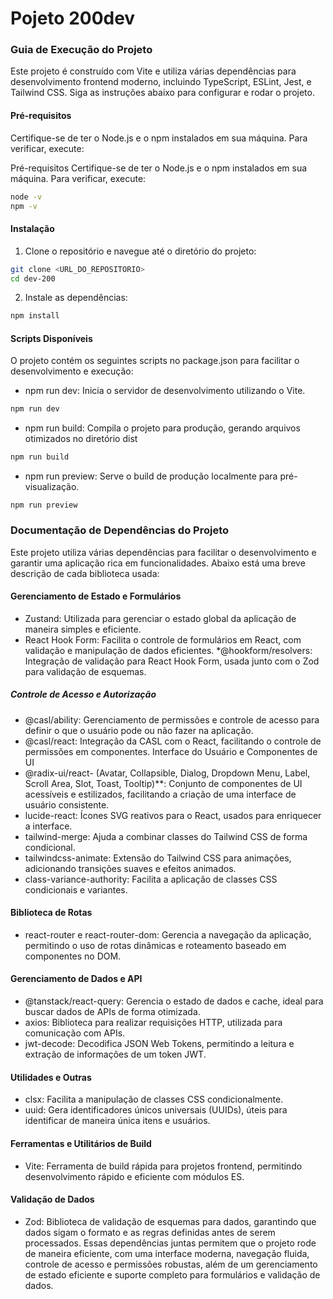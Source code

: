 # Pojeto 200dev 


### Guia de Execução do Projeto
Este projeto é construído com Vite e utiliza várias dependências para desenvolvimento frontend moderno, incluindo TypeScript, ESLint, Jest, e Tailwind CSS. Siga as instruções abaixo para configurar e rodar o projeto.

#### Pré-requisitos
Certifique-se de ter o Node.js e o npm instalados em sua máquina. Para verificar, execute:

Pré-requisitos
Certifique-se de ter o Node.js e o npm instalados em sua máquina. Para verificar, execute:
```bash
node -v
npm -v
```

#### Instalação

1. Clone o repositório e navegue até o diretório do projeto:
```bash
git clone <URL_DO_REPOSITORIO>
cd dev-200
```
2. Instale as dependências:
```bash
npm install
```


#### Scripts Disponíveis
O projeto contém os seguintes scripts no package.json para facilitar o desenvolvimento e execução:


* npm run dev: Inicia o servidor de desenvolvimento utilizando o Vite.
```bash
npm run dev
```

* npm run build: Compila o projeto para produção, gerando arquivos otimizados no diretório dist
```bash
npm run build
```

* npm run preview: Serve o build de produção localmente para pré-visualização.

```
npm run preview
```


### Documentação de Dependências do Projeto

 Este projeto utiliza várias dependências para facilitar o desenvolvimento e garantir uma aplicação rica em funcionalidades. Abaixo está uma breve descrição de cada biblioteca usada:

#### Gerenciamento de Estado e Formulários

* Zustand: Utilizada para gerenciar o estado global da aplicação de maneira simples e eficiente.
* React Hook Form: Facilita o controle de formulários em React, com validação e manipulação de dados eficientes.
*@hookform/resolvers: Integração de validação para React Hook Form, usada junto com o Zod para validação de esquemas.

##### Controle de Acesso e Autorização
* @casl/ability: Gerenciamento de permissões e controle de acesso para definir o que o usuário pode ou não fazer na aplicação.
* @casl/react: Integração da CASL com o React, facilitando o controle de permissões em componentes.
Interface do Usuário e Componentes de UI
* @radix-ui/react- (Avatar, Collapsible, Dialog, Dropdown Menu, Label, Scroll Area, Slot, Toast, Tooltip)**: Conjunto de componentes de UI acessíveis e estilizados, facilitando a criação de uma interface de usuário consistente.
* lucide-react: Ícones SVG reativos para o React, usados para enriquecer a interface.
* tailwind-merge: Ajuda a combinar classes do Tailwind CSS de forma condicional.
* tailwindcss-animate: Extensão do Tailwind CSS para animações, adicionando transições suaves e efeitos animados.
* class-variance-authority: Facilita a aplicação de classes CSS condicionais e variantes.
#### Biblioteca de Rotas
* react-router e react-router-dom: Gerencia a navegação da aplicação, permitindo o uso de rotas dinâmicas e roteamento baseado em componentes no DOM.
#### Gerenciamento de Dados e API
* @tanstack/react-query: Gerencia o estado de dados e cache, ideal para buscar dados de APIs de forma otimizada.
* axios: Biblioteca para realizar requisições HTTP, utilizada para comunicação com APIs.
* jwt-decode: Decodifica JSON Web Tokens, permitindo a leitura e extração de informações de um token JWT.
#### Utilidades e Outras
* clsx: Facilita a manipulação de classes CSS condicionalmente.
* uuid: Gera identificadores únicos universais (UUIDs), úteis para identificar de maneira única itens e usuários.
#### Ferramentas e Utilitários de Build
* Vite: Ferramenta de build rápida para projetos frontend, permitindo desenvolvimento rápido e eficiente com módulos ES.
#### Validação de Dados
* Zod: Biblioteca de validação de esquemas para dados, garantindo que dados sigam o formato e as regras definidas antes de serem processados.
Essas dependências juntas permitem que o projeto rode de maneira eficiente, com uma interface moderna, navegação fluida, controle de acesso e permissões robustas, além de um gerenciamento de estado eficiente e suporte completo para formulários e validação de dados.